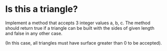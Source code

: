 # Is this a triangle?

Implement a method that accepts 3 integer values a, b, c. The method should return true if a triangle can be built with
the sides of given length and false in any other case.

(In this case, all triangles must have surface greater than 0 to be accepted).
